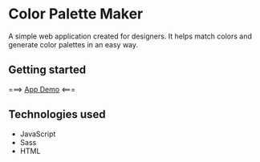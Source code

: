 # Color Palette Maker


A simple web application created for designers. It helps match colors and generate color palettes in an easy way.

## Getting started

===> [App Demo](https://filippietruszynski.github.io/color-palette-maker/ "Google's Homepage") <===

## Technologies used

* JavaScript
* Sass
* HTML
